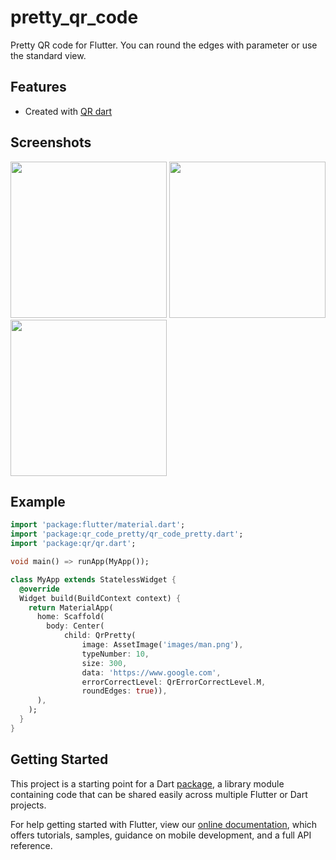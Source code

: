 # pretty_qr_code

Pretty QR code for Flutter. You can round the edges with parameter or use the standard view.

## Features

* Created with [QR dart](https://github.com/mido9000)

## Screenshots

  <img src="https://raw.githubusercontent.com/promops//master/images/Scr1.png" width="250"> 

  <img src="https://raw.githubusercontent.com/promops//master/images/Scr2.png" width="250"> 

  <img src="https://raw.githubusercontent.com/promops//master/images/Scr3.png" width="250"> 



## Example

```dart
import 'package:flutter/material.dart';
import 'package:qr_code_pretty/qr_code_pretty.dart';
import 'package:qr/qr.dart';

void main() => runApp(MyApp());

class MyApp extends StatelessWidget {
  @override
  Widget build(BuildContext context) {
    return MaterialApp(
      home: Scaffold(
        body: Center(
            child: QrPretty(
                image: AssetImage('images/man.png'),
                typeNumber: 10,
                size: 300,
                data: 'https://www.google.com',
                errorCorrectLevel: QrErrorCorrectLevel.M,
                roundEdges: true)),
      ),
    );
  }
}
```

## Getting Started

This project is a starting point for a Dart
[package](https://flutter.dev/developing-packages/),
a library module containing code that can be shared easily across
multiple Flutter or Dart projects.

For help getting started with Flutter, view our 
[online documentation](https://flutter.dev/docs), which offers tutorials, 
samples, guidance on mobile development, and a full API reference.
